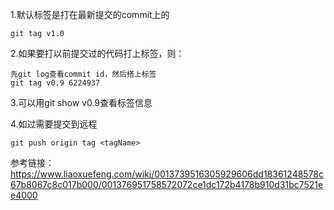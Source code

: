 
1.默认标签是打在最新提交的commit上的
```
git tag v1.0
```
2.如果要打以前提交过的代码打上标签，则：


```
先git log查看commit id，然后搭上标签
git tag v0.9 6224937
```
3.可以用git show v0.9查看标签信息

4.如过需要提交到远程

```
git push origin tag <tagName>
```


参考链接：https://www.liaoxuefeng.com/wiki/0013739516305929606dd18361248578c67b8067c8c017b000/001376951758572072ce1dc172b4178b910d31bc7521ee4000

